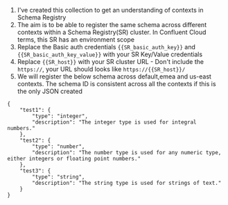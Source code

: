 1. I've created this collection to get an understanding of contexts in Schema Registry
2. The aim is to be able to register the same schema across different contexts within a Schema Registry(SR) cluster. In Confluent Cloud terms, this SR has an environment scope
3. Replace the Basic auth credentials  `{{SR_basic_auth_key}}` and `{{SR_basic_auth_key_value}}` with your SR Key/Value credentials
4. Replace `{{SR_host}}` with your SR cluster URL - Don't include the `https://`, your URL should looks like `https://{{SR_host}}/`
5. We will register the below schema across default,emea and us-east contexts. The schema ID is consistent across all the contexts if this is the only JSON created
```
{
	"test1": {
		"type": "integer",
		"description": "The integer type is used for integral numbers."
	},
	"test2": {
		"type": "number",
		"description": "The number type is used for any numeric type, either integers or floating point numbers."
	},
	"test3": {
		"type": "string",
		"description": "The string type is used for strings of text."
	}
}
```
 
